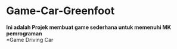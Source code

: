 # Game-Car-Greenfoot
**Ini adalah Projek membuat game sederhana untuk memenuhi MK pemrograman**  
  *Game Driving Car
